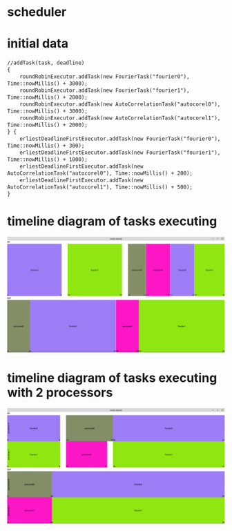 # scheduler

# initial data
```
//addTask(task, deadline)
{
    roundRobinExecutor.addTask(new FourierTask("fourier0"), Time::nowMillis() + 3000);
    roundRobinExecutor.addTask(new FourierTask("fourier1"), Time::nowMillis() + 2000);
    roundRobinExecutor.addTask(new AutoCorrelationTask("autocorel0"), Time::nowMillis() + 3000);
    roundRobinExecutor.addTask(new AutoCorrelationTask("autocorel1"), Time::nowMillis() + 2000);
} {
    erliestDeadlineFirstExecutor.addTask(new FourierTask("fourier0"), Time::nowMillis() + 300);
    erliestDeadlineFirstExecutor.addTask(new FourierTask("fourier1"), Time::nowMillis() + 1000);
    erliestDeadlineFirstExecutor.addTask(new AutoCorrelationTask("autocorel0"), Time::nowMillis() + 200);
    erliestDeadlineFirstExecutor.addTask(new AutoCorrelationTask("autocorel1"), Time::nowMillis() + 500);
}
```
# timeline diagram of tasks executing
![alt text](https://github.com/burbokop/scheduler/blob/master/result_diagram.png)


# timeline diagram of tasks executing with 2 processors
![alt text](https://github.com/burbokop/scheduler/blob/master/multiple_processors.png)







